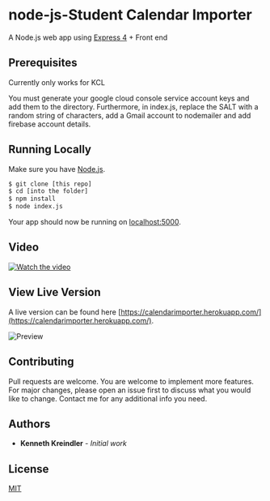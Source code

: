 # node-js-Student Calendar Importer

A Node.js web app using [Express 4](http://expressjs.com/) + Front end

## Prerequisites

Currently only works for KCL

You must generate your google cloud console service account keys and add them to the directory. Furthermore, in index.js, replace the SALT with a random string of characters, add a Gmail account to nodemailer and add firebase account details.

## Running Locally

Make sure you have [Node.js](http://nodejs.org/).

```sh
$ git clone [this repo]
$ cd [into the folder]
$ npm install
$ node index.js
```

Your app should now be running on [localhost:5000](http://localhost:5000/).

## Video
[![Watch the video](https://img.youtube.com/vi/IAqVmBCo3Z8/maxresdefault.jpg)](https://youtu.be/IAqVmBCo3Z8)

## View Live Version

A live version can be found here [https://calendarimporter.herokuapp.com/](https://calendarimporter.herokuapp.com/).

![Preview](https://i.ibb.co/GkGKgtj/Screenshot-2019-10-26-at-12-11-58.png)

## Contributing
Pull requests are welcome. You are welcome to implement more features. For major changes, please open an issue first to discuss what you would like to change. Contact me for any additional info you need.

## Authors

* **Kenneth Kreindler** - *Initial work*

## License

[MIT](https://choosealicense.com/licenses/mit/)


